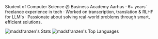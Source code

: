 ## 

<!--
**madsfranzen/madsfranzen** is a ✨ _special_ ✨ repository because its `README.md` (this file) appears on your GitHub profile.

Here are some ideas to get you started:

- 🔭 I’m currently working on ...
- 🌱 I’m currently learning ...
- 👯 I’m looking to collaborate on ...
- 🤔 I’m looking for help with ...
- 💬 Ask me about ...
- 📫 How to reach me: ...
- 😄 Pronouns: ...
- ⚡ Fun fact: ...
-->
Student of Computer Science @ Business Academy Aarhus · 6+ years' freelance experience in tech · Worked on transcription, translation & RLHF for LLM's · Passionate about solving real-world problems through smart, efficient solutions.

![madsfranzen's Stats](https://github-readme-stats.vercel.app/api?username=madsfranzen&theme=dark&show_icons=true&hide_border=true&count_private=true)
![madsfranzen's Top Languages](https://github-readme-stats.vercel.app/api/top-langs/?username=madsfranzen&theme=dark&show_icons=true&hide_border=true&layout=compact)

